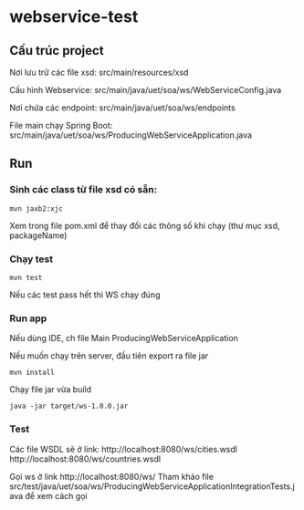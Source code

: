 # webservice-test

## Cấu trúc project

Nơi lưu trữ các file xsd: src/main/resources/xsd

Cấu hình Webservice: src/main/java/uet/soa/ws/WebServiceConfig.java

Nơi chứa các endpoint: src/main/java/uet/soa/ws/endpoints

File main chạy Spring Boot: src/main/java/uet/soa/ws/ProducingWebServiceApplication.java

## Run

### Sinh các class từ file xsd có sẵn:

```
mvn jaxb2:xjc
```

Xem trong file pom.xml để thay đổi các thông số khi chạy (thư mục xsd, packageName)



### Chạy test

```
mvn test
```

Nếu các test pass hết thì WS chạy đúng


### Run app

Nếu dùng IDE, ch file Main ProducingWebServiceApplication

Nếu muốn chạy trên server, đầu tiên export ra file jar

```
mvn install
```

Chạy file jar vừa build

```
java -jar target/ws-1.0.0.jar
```

### Test 

Các file WSDL sẽ ở link:
http://localhost:8080/ws/cities.wsdl
http://localhost:8080/ws/countries.wsdl

Gọi ws ở link 
http://localhost:8080/ws/
Tham khảo file src/test/java/uet/soa/ws/ProducingWebServiceApplicationIntegrationTests.java để xem cách gọi

